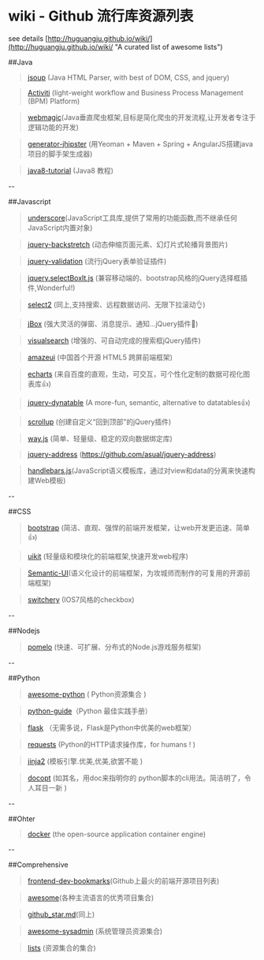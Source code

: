 wiki - Github 流行库资源列表 
====

see details [http://huguangju.github.io/wiki/](http://huguangju.github.io/wiki/ "A curated list of awesome lists")

##Java
>[jsoup](https://github.com/jhy/jsoup) (Java HTML Parser, with best of DOM, CSS, and jquery)

>[Activiti](https://github.com/Activiti/Activiti) (light-weight workflow and Business Process Management (BPM) Platform)

>[webmagic](https://github.com/code4craft/webmagic)(Java垂直爬虫框架,目标是简化爬虫的开发流程,让开发者专注于逻辑功能的开发)

>[generator-jhipster](https://github.com/jhipster/generator-jhipster) (用Yeoman + Maven + Spring + AngularJS搭建java项目的脚手架生成器)

>[java8-tutorial](https://github.com/winterbe/java8-tutorial) (Java8 教程)

--

##Javascript
>[underscore](https://github.com/jashkenas/underscore)(JavaScript工具库,提供了常用的功能函数,而不继承任何JavaScript内置对象)

>[jquery-backstretch](https://github.com/srobbin/jquery-backstretch) (动态伸缩页面元素、幻灯片式轮播背景图片)

>[jquery-validation](https://github.com/jzaefferer/jquery-validation) (流行jQuery表单验证插件)

>[jquery.selectBoxIt.js](https://github.com/gfranko/jquery.selectBoxIt.js) (兼容移动端的、bootstrap风格的jQuery选择框插件,Wonderful!)

>[select2](https://github.com/ivaynberg/select2) (同上,支持搜索、远程数据访问、无限下拉滚动:ok_hand:)

>[jBox](https://github.com/StephanWagner/jBox) (强大灵活的弹窗、消息提示、通知...jQuery插件:clap:)

>[visualsearch](https://github.com/documentcloud/visualsearch) (增强的、可自动完成的搜索框jQuery插件)

>[amazeui](https://github.com/allmobilize/amazeui) (中国首个开源 HTML5 跨屏前端框架)

>[echarts](https://github.com/ecomfe/echarts) (来自百度的直观，生动，可交互，可个性化定制的数据可视化图表库:thumbsup:)

>[jquery-dynatable](https://github.com/alfajango/jquery-dynatable) (A more-fun, semantic, alternative to datatables:thumbsup:)

>[scrollup](https://github.com/markgoodyear/scrollup) (创建自定义“回到顶部”的jQuery插件)

>[way.js](https://github.com/gwendall/way.js) (简单、轻量级、稳定的双向数据绑定库)

>[jquery-address](https://github.com/asual/jquery-address) (https://github.com/asual/jquery-address)

>[handlebars.js](https://github.com/wycats/handlebars.js)(JavaScript语义模板库，通过对view和data的分离来快速构建Web模板)

--

##CSS
>[bootstrap](https://github.com/twbs/bootstrap) (简洁、直观、强悍的前端开发框架，让web开发更迅速、简单:thumbsup:)

>[uikit](https://github.com/uikit/uikit) (轻量级和模块化的前端框架,快速开发web程序)

>[Semantic-UI](https://github.com/Semantic-Org/Semantic-UI)(语义化设计的前端框架，为攻城师而制作的可复用的开源前端框架)

>[switchery](https://github.com/abpetkov/switchery) (IOS7风格的checkbox)

--

##Nodejs
>[pomelo](https://github.com/NetEase/pomelo) (快速、可扩展、分布式的Node.js游戏服务框架)

--

##Python
>[awesome-python](https://github.com/vinta/awesome-python) ( Python资源集合 )

>[python-guide](https://github.com/kennethreitz/python-guide)（Python 最佳实践手册）

>[flask](https://github.com/mitsuhiko/flask) （无需多说，Flask是Python中优美的web框架）

>[requests](https://github.com/kennethreitz/requests) (Python的HTTP请求操作库，for humans ! )

>[jinja2](https://github.com/mitsuhiko/jinja2) (模板引擎.优美,优美,欲罢不能 )

>[docopt](https://github.com/docopt/docopt) (如其名，用doc来指明你的 python脚本的cli用法。简洁明了，令人耳目一新 )

--

##Ohter
>[docker](https://github.com/docker/docker) (the open-source application container engine)

--

##Comprehensive
>[frontend-dev-bookmarks](https://github.com/dypsilon/frontend-dev-bookmarks)(Github上最火的前端开源项目列表)

>[awesome](https://github.com/sindresorhus/awesome)(各种主流语言的优秀项目集合)

>[github_star.md](https://github.com/Tairy/Social-Networking-Analysis/blob/master/github/github_star.md)(同上)

>[awesome-sysadmin](https://github.com/kahun/awesome-sysadmin) (系统管理员资源集合)

>[lists](https://github.com/jnv/lists) (资源集合的集合)


